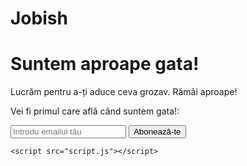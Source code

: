 # Jobish
<!DOCTYPE html>
<html lang="ro">
<head>
    <meta charset="UTF-8">
    <meta name="viewport" content="width=device-width, initial-scale=1.0">
    <title>Jobish - În construcție</title>
    <link rel="stylesheet" href="style.css">
</head>
<body>
    <div class="container">
        <div class="content">
            <h1>Suntem aproape gata!</h1>
            <p>Lucrăm pentru a-ți aduce ceva grozav. Rămâi aproape!</p>
            <div class="countdown">
                <p>Vei fi primul care află când suntem gata!:</p>
                <div id="timer">
                    <p id="countdown"></p>
                </div>
            </div>
            <form action="#" method="POST">
                <input type="email" placeholder="Introdu emailul tău" required>
                <button type="submit">Abonează-te</button>
            </form>
        </div>
    </div>

    <script src="script.js"></script>
</body>
</html>
